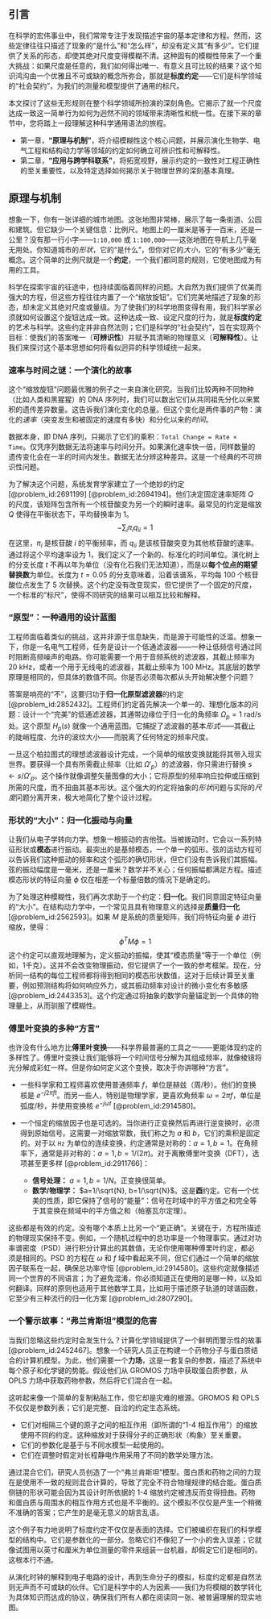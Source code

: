 ## 引言
在科学的宏伟事业中，我们常常专注于发现描述宇宙的基本定律和方程。然而，这些定律往往只描述了现象的“是什么”和“怎么样”，却没有定义其“有多少”。它们提供了关系的形态，却使其绝对尺度变得模糊不清。这种固有的模糊性带来了一个重大挑战：如果尺度是任意的，我们如何得出唯一、有意义且可比较的结果？这个知识鸿沟由一个优雅且不可或缺的概念所弥合，那就是**标度约定**——它们是科学领域的“社会契约”，为我们的测量和模型提供了通用的标尺。

本文探讨了这些无形规则在整个科学领域所扮演的深刻角色。它揭示了就一个尺度达成一致这一简单行为如何为迥然不同的领域带来清晰性和统一性。在接下来的章节中，您将踏上一段理解这种科学通用语法的旅程。

*   第一章，**“原理与机制”**，将介绍模糊性这个核心问题，并展示演化生物学、电气工程和结构动力学等领域的约定如何确立可辨识性和可解释性。
*   第二章，**“应用与跨学科联系”**，将拓宽视野，展示约定的一致性对工程正确性的至关重要性，以及特定选择如何揭示关于物理世界的深刻基本真理。

## 原理与机制

想象一下，你有一张详细的城市地图。这张地图非常棒，展示了每一条街道、公园和建筑。但它缺少一个关键信息：比例尺。地图上的一厘米是等于一百米，还是一公里？没有那一行小字——`1:10,000` 或 `1:100,000`——这张地图在导航上几乎毫无用处。你知道城市的*形状*，它的“是什么”，但你对它的*大小*，它的“有多少”毫无概念。这个简单的比例尺就是一个**约定**，一个我们都同意的规则，它使地图成为有用的工具。

科学在探索宇宙的征途中，也持续面临着同样的问题。大自然为我们提供了优美而强大的方程，但这些方程往往内置了一个“缩放旋钮”。它们完美地描述了现象的形态，却未定义其绝对尺度或量级。为了使我们的科学地图变得有用，我们科学家必须就如何设置这个旋钮达成一致。这种达成一致、设定尺度的行为，就是**标度约定**的艺术与科学。这些约定并非自然法则；它们是科学的“社会契约”，旨在实现两个目标：使我们的答案唯一（**可辨识性**）并赋予其清晰的物理意义（**可解释性**）。让我们来探讨这个基本思想如何将看似迥异的科学领域统一起来。

### 速率与时间之谜：一个演化的故事

这个“缩放旋钮”问题最优雅的例子之一来自演化研究。当我们比较两种不同物种（比如人类和黑猩猩）的 DNA 序列时，我们可以数出它们从共同祖先分化以来累积的遗传差异数量。这告诉我们演化变化的总量。但这个变化是两件事的产物：演化的*速率*（突变发生和被固定的速度有多快）和分化以来的*时间*。

数据本身，即 DNA 序列，只揭示了它们的乘积：`Total Change = Rate × Time`。仅凭序列数据无法将速率与时间分开。如果演化速率快一倍，同样数量的遗传变化会在一半的时间内发生。数据无法分辨这种差异。这是一个经典的不可辨识性问题。

为了解决这个问题，系统发育学家建立了一个绝妙的约定 [@problem_id:2691199] [@problem_id:2694194]。他们决定固定速率矩阵 $Q$ 的尺度，该矩阵包含所有一个核苷酸变为另一个的瞬时速率。最常见的约定是缩放 $Q$ 使得在平衡状态下，平均替换率为 1。
$$-\sum_{i} \pi_i q_{ii} = 1$$
在这里，$\pi_i$ 是核苷酸 $i$ 的平衡频率，而 $q_{ii}$ 是该核苷酸突变为其他核苷酸的速率。通过将这个平均速率设为 1，我们定义了一个新的、标准化的时间单位。演化树上的分支长度 $t$ 不再以年为单位（没有化石我们无法知道），而是以**每个位点的期望替换数**为单位。长度为 $t=0.05$ 的分支意味着，沿着该谱系，平均每 100 个核苷酸位点发生了 5 次替换。这个约定没有改变现实，但它提供了一个固定的尺度，一个标准的“标尺”，使得不同研究的结果可以相互比较和解释。

### “原型”：一种通用的设计蓝图

工程师面临着类似的挑战，这并非源于信息缺失，而是源于可能性的泛滥。想象一下，你是一名电气工程师，任务是设计一个低通滤波器——一种让低频信号通过同时阻断高频噪声的电路。你可能需要一个用于音频系统的滤波器，其截止频率为 20 kHz，或者一个用于无线电的滤波器，其截止频率为 100 MHz。其底层的数学原理是相同的，但具体的数值不同。你是否必须每次都从头开始解决整个问题？

答案是响亮的“不”，这要归功于**归一化原型滤波器**的约定 [@problem_id:2852432]。工程师们约定首先解决一个单一的、理想化版本的问题：设计一个“完美”的低通滤波器，其通带边缘位于归一化的角频率 $\Omega_{p} = 1$ rad/s 处。这个原型 $H_p(s)$ 就像一个通用蓝图。它捕捉了滤波器的基本*形式*——其截止的陡峭程度、允许的波纹大小——而脱离了任何特定的频率尺度。

一旦这个柏拉图式的理想滤波器设计完成，一个简单的缩放变换就能将其带入现实世界。要获得一个具有所需截止频率（比如 $\Omega'_{p}$）的滤波器，你只需进行替换 $s \leftarrow s/\Omega'_{p}$。这个操作就像调整矢量图像的大小；它将原型的频率响应拉伸或压缩到所需的尺度，而不扭曲其基本形状。这个强大的约定将抽象的*形状*问题与实际的*尺度*问题分离开来，极大地简化了整个设计过程。

### 形状的“大小”：归一化振动与向量

让我们从电子学转向力学。想象一根振动的吉他弦。当被拨动时，它会以一系列特征形状或**模态**进行振动。最突出的是基频模态，一个单一的弧形。弦的运动方程可以告诉我们这种振动的频率和这个弧形的确切形状，但它们没有告诉我们其振幅。弦的振动幅度是一毫米，还是一厘米？数学并不关心；任何振幅都满足方程。描述模态形状的特征向量 $\phi$ 仅在相差一个标量倍数的情况下是确定的。

为了处理这种模糊性，我们再次求助于一个约定：**归一化**。我们同意固定特征向量的“大小”。在结构动力学中，一个常见且具有物理意义的选择是**质量归一化** [@problem_id:2562593]。如果 $M$ 是系统的质量矩阵，我们将特征向量 $\phi$ 进行缩放，使得：
$$ \phi^{T} M \phi = 1 $$
这个约定可以直观地理解为，定义振动的振幅，使其“模态质量”等于一个单位（例如，1千克）。这并不会改变物理振动，但它提供了一个一致的参考框架。现在，分析同一结构的每位工程师都将得到相同的模态形状数值，这对于后续计算至关重要，例如预测结构将如何响应外力，或其振动频率对设计的微小变化有多敏感 [@problem_id:2443353]。这个约定通过将抽象的数学向量锚定到一个具体的物理量上，从而驯服了模糊性。

### 傅里叶变换的多种“方言”

也许没有什么地方比**傅里叶变换**——科学界最普遍的工具之一——更能体现约定的多样性了。傅里叶变换让我们能够将一个时间信号分解为其组成频率，就像棱镜将光分解成彩虹一样。但是你如何定义这个变换，取决于你讲哪种“方言”。

-   一些科学家和工程师喜欢使用普通频率 $f$，单位是赫兹（周/秒）。他们的变换核是 $e^{-j 2\pi f t}$。而另一些人，特别是物理学家，更喜欢角频率 $\omega = 2\pi f$，单位是弧度/秒，并使用变换核 $e^{-j \omega t}$ [@problem_id:2914580]。

-   一个恒定的缩放因子也是可选的。当你进行正变换然后再进行逆变换时，必须得到原始信号。这需要一对缩放常数，我们称之为 $a$ 和 $b$，它们的乘积是固定的。对于以 `Hz` 为单位的连续变换，约定通常是对称的：$a=1, b=1$。在角频率下，通常是非对称的：$a=1, b=1/(2\pi)$。对于离散傅里叶变换（DFT），选项甚至更多样 [@problem_id:2911766]：
    -   **信号处理：** $a=1, b=1/N$。正变换很简单。
    -   **数学/物理学：** $a=1/\sqrt{N}, b=1/\sqrt{N}$。这是**酉**约定。它有一个优美的性质，即它保持了信号的“能量”：信号在时域中的平方值之和完全等于其变换在频域中的平方值之和（帕塞瓦尔定理）。

这些都是有效的约定。没有哪个本质上比另一个“更正确”。关键在于，方程所描述的物理现实保持不变。例如，一个随机过程中的总功率是一个物理事实。通过对功率谱密度（PSD）进行积分计算出的其数值，无论你使用哪种傅里叶约定，都必须是相同的。PSD 的方程在 $\omega$ 和 $f$ 域中看起来不同，但它们通过一个简单的缩放因子联系在一起，确保总功率守恒 [@problem_id:2914580]。这些约定就像描述同一个世界的不同语言；为了避免混淆，你必须知道正在使用的是哪一种，以及如何翻译。同样的原则也适用于其他数学工具，比如用于描述原子轨道的球谐函数，它至少有三种流行的归一化方案 [@problem_id:2807290]。

### 一个警示故事：“弗兰肯斯坦”模型的危害

当我们忽略这些约定时会发生什么？计算化学领域提供了一个鲜明而警示性的故事 [@problem_id:2452467]。想象一个研究人员正在构建一个药物分子与蛋白质结合的计算机模型。为此，他们需要一个**力场**，这是一套复杂的参数，描述了系统中每个原子和化学键的势能。假设他们从 GROMOS 力场中获取蛋白质参数，从 OPLS 力场中获取药物参数，然后将它们混合在一起。

这听起来像一个简单的复制粘贴工作，但它却是灾难的根源。GROMOS 和 OPLS 不仅仅是参数列表；它们是完整、自洽的约定生态系统。
-   它们对相隔三个键的原子之间的相互作用（即所谓的“1-4 相互作用”）的缩放使用不同的约定。这种缩放对于获得分子的正确形状（构象）至关重要。
-   它们的参数化是基于与不同水模型一起使用的。
-   它们在调整时假定对长程静电作用采用了不同的数学处理方法。

通过混合它们，研究人员创造了一个“弗兰肯斯坦”模型。蛋白质和药物之间的力现在是使用不一致的规则混合计算的，导致了完全不符合物理规律的结合能。蛋白质侧链的形状可能会因为其设计时所依据的 1-4 缩放约定被违反而变得扭曲。药物和蛋白质与周围水的相互作用方式也是不平衡的。这个模拟不仅仅是产生一个稍微不准确的答案；它产生的是毫无意义的胡言乱语。

这个例子有力地说明了标度约定不仅仅是表面的选择。它们被编织在我们的科学模型的结构中。它们是参数化的一部分。忽略它们不像犯了一个小的舍入误差；它就像试图用以英寸和厘米为单位测量的零件来组装一台机器，却假定它们是相同的。这根本行不通。

从演化时钟的解释到电子电路的设计，再到生命分子的模拟，标度约定都是自然法则无声而不可或缺的伙伴。它们是科学中的人为因素——我们为将模糊的数学转化为具体知识而达成的协议，确保我们所有人都在阅读同一张、被普遍理解的现实地图。


